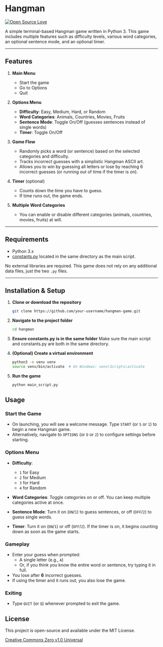 # Hangman
[![Open Source Love](https://badges.frapsoft.com/os/v2/open-source.svg?v=103)](https://github.com/ellerbrock/open-source-badges/)

A simple terminal-based Hangman game written in Python 3. This game includes multiple features such as difficulty levels, various word categories, an optional sentence mode, and an optional timer.

---

## Features

1. **Main Menu**  
   - Start the game  
   - Go to Options  
   - Quit

2. **Options Menu**  
   - **Difficulty**: Easy, Medium, Hard, or Random  
   - **Word Categories**: Animals, Countries, Movies, Fruits  
   - **Sentence Mode**: Toggle On/Off (guesses sentences instead of single words)  
   - **Timer**: Toggle On/Off  

3. **Game Flow**  
   - Randomly picks a word (or sentence) based on the selected categories and difficulty.  
   - Tracks incorrect guesses with a simplistic Hangman ASCII art.  
   - Allows you to win by guessing all letters or lose by reaching 6 incorrect guesses (or running out of time if the timer is on).

4. **Timer** (optional)  
   - Counts down the time you have to guess.  
   - If time runs out, the game ends.  

5. **Multiple Word Categories**  
   - You can enable or disable different categories (animals, countries, movies, fruits) at will.

---

## Requirements

- Python 3.x  
- [constants.py](#constants-py-details) located in the same directory as the main script.  

No external libraries are required. This game does not rely on any additional data files, just the two `.py` files.

---

## Installation & Setup

1. **Clone or download the repository**  
   ```bash
   git clone https://github.com/your-username/hangman-game.git
   ```
2. **Navigate to the project folder**
   ```bash
   cd hangman
   ```

3. **Ensure constants.py is in the same folder**
   Make sure the main script and constants.py are both in the same directory.

4. **(Optional) Create a virtual environment**
   ```bash
   python3 -m venv venv
   source venv/bin/activate  # On Windows: venv\Scripts\activate
   ```

5. **Run the game**
   ```bash
   python main_script.py
   ```

## Usage

### Start the Game
- On launching, you will see a welcome message. Type ``START`` (or ``S`` or ``1``) to begin a new Hangman game.
- Alternatively, navigate to ``OPTIONS`` (or ``O`` or ``2``) to configure settings before starting.

### Options Menu
- **Difficulty**:  
  - ``1`` for Easy  
  - ``2`` for Medium  
  - ``3`` for Hard  
  - ``4`` for Random  

- **Word Categories**: Toggle categories on or off. You can keep multiple categories active at once.
- **Sentence Mode**: Turn it on (``ON``/``1``) to guess sentences, or off (``OFF``/``2``) to guess single words.
- **Timer**: Turn it on (``ON``/``1``) or off (``OFF``/``2``). If the timer is on, it begins counting down as soon as the game starts.

### Gameplay
- Enter your guess when prompted:
  - A single letter (e.g., ``A``)
  - Or, if you think you know the entire word or sentence, try typing it in full.
- You lose after **6** incorrect guesses.
- If using the timer and it runs out, you also lose the game.

### Exiting
- Type ``QUIT`` (or ``Q``) whenever prompted to exit the game.


## License

This project is open-source and available under the MIT License.

[Creative Commons Zero v1.0 Universal](https://creativecommons.org/publicdomain/zero/1.0/)